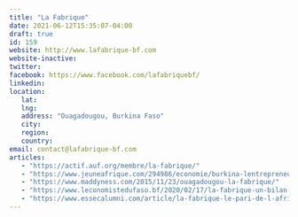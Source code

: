 ```yaml
---
title: "La Fabrique"
date: 2021-06-12T15:35:07-04:00
draft: true
id: 159
website: http://www.lafabrique-bf.com
website-inactive: 
twitter: 
facebook: https://www.facebook.com/lafabriquebf/
linkedin: 
location: 
   lat: 
   lng: 
   address: "Ouagadougou, Burkina Faso"
   city: 
   region: 
   country: 
email: contact@lafabrique-bf.com
articles:
   - "https://actif.auf.org/membre/la-fabrique/"
   - "https://www.jeuneafrique.com/294986/economie/burkina-lentrepreneuriat-social-a-son-incubateur-a/"
   - "https://www.maddyness.com/2015/11/23/ouagadougou-la-fabrique/"
   - "https://www.leconomistedufaso.bf/2020/02/17/la-fabrique-un-bilan-positif-apres-5-ans-dexistence/"
   - "https://www.essecalumni.com/article/la-fabrique-le-pari-de-l-afrique/19/03/2018/3510"
---
```


